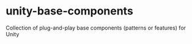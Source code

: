 # unity-base-components
Collection of plug-and-play base components (patterns or features) for Unity 
